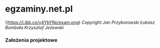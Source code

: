 # egzaminy.net.pl
!(https://i.ibb.co/y4YbYRp/exam.png)
*Copyright Jan Przyborowski Łukasz Bombała Krzysztof Jeżewski*

### Założenia projektowe
